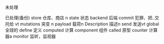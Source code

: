 未处理

        














        
已处理(备份)
    store   仓库、商店 n
    state   状态
    backend 后端
    commit  犯罪、把..交托给 vt
    mutations   突变 n
    payload 载荷n
    Description 描述n
    send    发送vt
    global          全球的
    define          定义
    computed        计算
    component       组件
    called          原型
    counter         计算器a
    monitor         监听，监视器